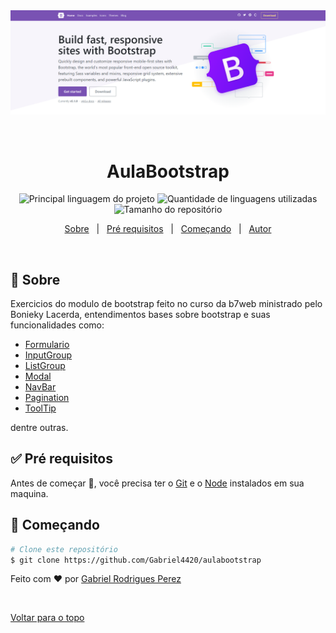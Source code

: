 <div align="center" id="top"> 
  <img src="./HomeApp.png" alt="AulaBootstrap" />

  &#xa0;

  <!-- <a href="https://aulabootstrap.netlify.com">Demo</a> -->
</div>

<h1 align="center">AulaBootstrap</h1>

<p align="center">
  <img alt="Principal linguagem do projeto" src="https://img.shields.io/github/languages/top/Gabriel4420/aulabootstrap?color=56BEB8">

  <img alt="Quantidade de linguagens utilizadas" src="https://img.shields.io/github/languages/count/Gabriel4420/aulabootstrap?color=56BEB8">

  <img alt="Tamanho do repositório" src="https://img.shields.io/github/repo-size/Gabriel4420/aulabootstrap?color=56BEB8">


  <!-- <img alt="Github issues" src="https://img.shields.io/github/issues/Gabriel4420/aulabootstrap?color=56BEB8" /> -->

  <!-- <img alt="Github forks" src="https://img.shields.io/github/forks/Gabriel4420/aulabootstrap?color=56BEB8" /> -->

  <!-- <img alt="Github stars" src="https://img.shields.io/github/stars/Gabriel4420/aulabootstrap?color=56BEB8" /> -->
</p>

<!-- Status -->

<!-- <h4 align="center"> 
	🚧  AulaBootstrap 🚀 Em construção...  🚧
</h4> 

<hr> -->

<p align="center">
  <a href="#dart-sobre">Sobre</a> &#xa0; | &#xa0; 
   <a href="#white_check_mark-pré-requesitos">Pré requisitos</a> &#xa0; | &#xa0;
  <a href="#checkered_flag-começando">Começando</a> &#xa0; | &#xa0;  
  <a href="https://github.com/Gabriel4420" target="_blank">Autor</a>
</p>

<br>

## :dart: Sobre ##

Exercicios do modulo de bootstrap feito no curso da b7web ministrado pelo Bonieky Lacerda, entendimentos bases sobre bootstrap e suas funcionalidades como:

<ul>
        <li><a href="https://getbootstrap.com/docs/5.0/forms/overview/">Formulario</a></li>
        <li><a href="https://getbootstrap.com/docs/5.0/forms/input-group/">InputGroup</a></li>
        <li><a href="https://getbootstrap.com/docs/5.0/components/list-group/">ListGroup</a></li>
        <li><a href="https://getbootstrap.com/docs/5.0/components/modal/">Modal</a></li>
        <li><a href="https://getbootstrap.com/docs/5.0/components/navbar/">NavBar</a></li>
        <li><a href="https://getbootstrap.com/docs/5.0/components/pagination/">Pagination</a></li>
        <li><a href="https://getbootstrap.com/docs/5.0/components/tooltips/">ToolTip</a></li>
  </ul>

  dentre outras.

## :white_check_mark: Pré requisitos ##

Antes de começar :checkered_flag:, você precisa ter o [Git](https://git-scm.com) e o [Node](https://nodejs.org/en/) instalados em sua maquina.

## :checkered_flag: Começando ##

```bash
# Clone este repositório
$ git clone https://github.com/Gabriel4420/aulabootstrap

```

Feito com :heart: por <a href="https://github.com/Gabriel4420" target="_blank">Gabriel Rodrigues Perez</a>

&#xa0;

<a href="#top">Voltar para o topo</a>
